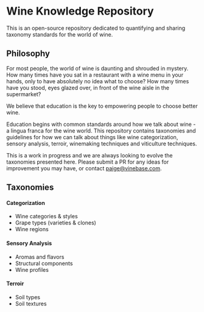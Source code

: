 # Wine Knowledge Repository

This is an open-source repository dedicated to quantifying and sharing taxonomy standards for the world of wine.

## Philosophy

For most people, the world of wine is daunting and shrouded in mystery. How many times have you sat in a restaurant with a wine menu in your hands, only to have absolutely no idea what to choose? How many times have you stood, eyes glazed over, in front of the wine aisle in the supermarket?

We believe that education is the key to empowering people to choose better wine. 

Education begins with common standards around how we talk about wine - a lingua franca for the wine world. This repository contains taxonomies and guidelines for how we can talk about things like wine categorization, sensory analysis, terroir, winemaking techniques and viticulture techniques.

This is a work in progress and we are always looking to evolve the taxonomies presented here. Please submit a PR for any ideas for improvement you may have, or contact paige@vinebase.com.

## Taxonomies

#### Categorization
- Wine categories & styles
- Grape types (varieties & clones)
- Wine regions

#### Sensory Analysis
- Aromas and flavors
- Structural components
- Wine profiles

#### Terroir
- Soil types
- Soil textures
